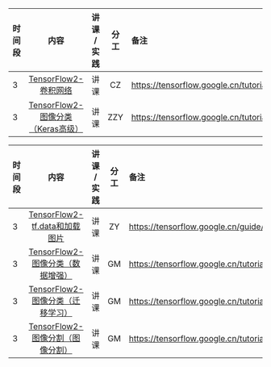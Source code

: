 

|时间段 |    内容    |   讲课 / 实践     |    分工  |  备注       |
| :---  |   :---------------:  |  :----------:   |    :----:    | :--- |
|   3   | [TensorFlow2-卷积网络]()   | 讲课 |  CZ   |   https://tensorflow.google.cn/tutorials/images/cnn   |
|   3   | [TensorFlow2-图像分类（Keras高级）]()   | 讲课 |  ZZY   |  https://tensorflow.google.cn/tutorials/images/classification   |

|时间段 |    内容    |   讲课 / 实践     |    分工  |  备注       |
| :---  |   :---------------:  |  :----------:   |    :----:    | :--- |
|   3   | [TensorFlow2-tf.data和加载图片]()   | 讲课 |  ZY   |  https://tensorflow.google.cn/guide/data   |
|   3   | [TensorFlow2-图像分类（数据增强）]()   | 讲课 |  GM   |  https://tensorflow.google.cn/tutorials/images/data_augmentation   |
|   3   | [TensorFlow2-图像分类（迁移学习）]()   | 讲课 |  GM   |  https://tensorflow.google.cn/tutorials/images/transfer_learning   |
|   3   | [TensorFlow2-图像分割（图像分割）]()   | 讲课 |  GM   |  https://tensorflow.google.cn/tutorials/images/segmentation   |
